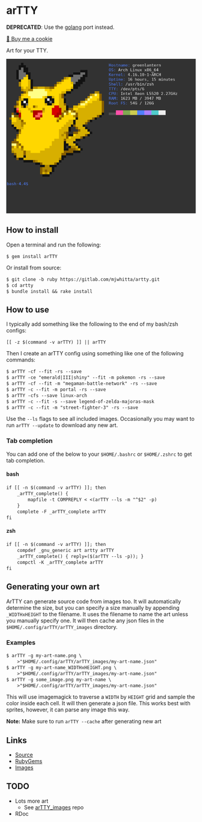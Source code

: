# arTTY

**DEPRECATED**: Use the [golang] port instead.

<a href="https://www.buymeacoffee.com/mjwhitta">🍪 Buy me a cookie</a>

Art for your TTY.

![Screenshot](imgs/screenshot.png)

[golang]: https://gitlab.com/mjwhitta/artty

## How to install

Open a terminal and run the following:

```
$ gem install arTTY
```

Or install from source:

```
$ git clone -b ruby https://gitlab.com/mjwhitta/artty.git
$ cd artty
$ bundle install && rake install
```

## How to use

I typically add something like the following to the end of my bash/zsh
configs:

```
[[ -z $(command -v arTTY) ]] || arTTY
```

Then I create an arTTY config using something like one of the
following commands:

```
$ arTTY -cf --fit -rs --save
$ arTTY -ce "emerald|III|shiny" --fit -m pokemon -rs --save
$ arTTY -cf --fit -m "megaman-battle-network" -rs --save
$ arTTY -c --fit -m portal -rs --save
$ arTTY -cfs --save linux-arch
$ arTTY -c --fit -s --save legend-of-zelda-majoras-mask
$ arTTY -c --fit -m "street-fighter-3" -rs --save
```

Use the `--ls` flags to see all included images. Occasionally you may
want to run `arTTY --update` to download any new art.

### Tab completion

You can add one of the below to your `$HOME/.bashrc` or `$HOME/.zshrc`
to get tab completion.

#### bash

```
if [[ -n $(command -v arTTY) ]]; then
    _arTTY_complete() {
        mapfile -t COMPREPLY < <(arTTY --ls -m "^$2" -p)
    }
    complete -F _arTTY_complete arTTY
fi
```

#### zsh

```
if [[ -n $(command -v arTTY) ]]; then
    compdef _gnu_generic art artty arTTY
    _arTTY_complete() { reply=($(arTTY --ls -p)); }
    compctl -K _arTTY_complete arTTY
fi
```

## Generating your own art

ArTTY can generate source code from images too. It will automatically
determine the size, but you can specify a size manually by appending
`_WIDTHxHEIGHT` to the filename. It uses the filename to name the art
unless you manually specify one. It will then cache any json files in
the `$HOME/.config/arTTY/arTTY_images` directory.

### Examples

```
$ arTTY -g my-art-name.png \
    >"$HOME/.config/arTTY/arTTY_images/my-art-name.json"
$ arTTY -g my-art-name_WIDTHxHEIGHT.png \
    >"$HOME/.config/arTTY/arTTY_images/my-art-name.json"
$ arTTY -g some_image.png my-art-name \
    >"$HOME/.config/arTTY/arTTY_images/my-art-name.json"
```

This will use imagemagick to traverse a `WIDTH` by `HEIGHT` grid and
sample the color inside each cell. It will then generate a json file.
This works best with sprites, however, it can parse any image this
way.

**Note:** Make sure to run `arTTY --cache` after generating new art

## Links

- [Source](https://gitlab.com/mjwhitta/artty/tree/ruby)
- [RubyGems](https://rubygems.org/gems/arTTY)
- [Images](https://gitlab.com/mjwhitta/arTTY_images)

## TODO

- Lots more art
    - See [arTTY_images] repo
- RDoc

[arTTY_images]: https://gitlab.com/mjwhitta/arTTY_images#todo

